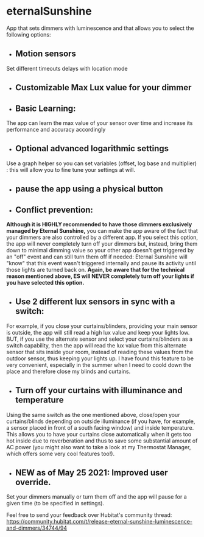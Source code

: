 # eternalSunshine
App that sets dimmers with luminescence and that allows you to select the following options:

- ## Motion sensors
Set different timeouts delays with location mode
- ## Customizable Max Lux value for your dimmer
- ## Basic Learning: 
The app can learn the max value of your sensor over time and increase its performance and accuracy accordingly
- ## Optional advanced logarithmic settings
Use a graph helper so you can set variables (offset, log base and multiplier) : this will allow you to fine tune your settings at will. 
- ## pause the app using a physical button
- ## Conflict prevention: 
**Although it is HIGHLY recommended to have those dimmers exclusively managed by Eternal Sunshine,** you can make the app aware of the fact that your dimmers are also controlled by a different app.
If you select this option, the app will never completely turn off your dimmers but, instead, bring them down to minimal dimming value so your other app doesn't get triggered by an "off" event and can still turn them off if needed: Eternal Sunshine will "know" that this event wasn't triggered internally and pause its activity until those lights are turned back on. **Again, be aware that for the technical reason mentioned above, ES will NEVER completely turn off your lights if you have selected this option.** 
- ## Use 2 different lux sensors in sync with a switch:
For example, if you close your curtains/blinders, providing your main sensor is outside, the app will still read a high lux value and keep your lights low. BUT, if you use the alternate sensor and select your curtains/blinders as a switch capability, then the app will read the lux value from this alternate sensor that sits inside your room, instead of reading these values from the outdoor sensor, thus keeping your lights up. I have found this feature to be very convenient, especially in the summer when I need to coold down the place and therefore close my blinds and curtains. 
- ## Turn off your curtains with illuminance and temperature 
Using the same switch as the one mentioned above, close/open your curtains/blinds depending on outside illuminance (if you have, for example, a sensor placed in front of a south facing window) and inside temperature. This allows you to have your curtains close automatically when it gets too hot inside due to reverberation and thus to save some substantial amount of AC power (you might also want to take a look at my Thermostat Manager, which offers some very cool features too!). 

- ## NEW as of May 25 2021: Improved user override.
Set your dimmers manually or turn them off and the app will pause for a given time (to be specified in settings). 

Feel free to send your feedback over Hubitat's community thread: 
https://community.hubitat.com/t/release-eternal-sunshine-luminescence-and-dimmers/34744/94 


